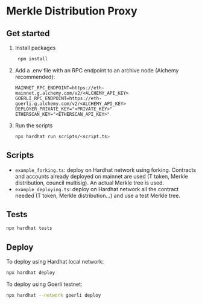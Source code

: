 # Merkle Distribution Proxy

## Get started

1. Install packages
   ```bash
    npm install
   ```

2. Add a .env file with an RPC endpoint to an archive node (Alchemy recommended):
   ```
   MAINNET_RPC_ENDPOINT=https://eth-mainnet.g.alchemy.com/v2/<ALCHEMY_API_KEY>
   GOERLI_RPC_ENDPOINT=https://eth-goerli.g.alchemy.com/v2/<ALCHEMY_API_KEY>
   DEPLOYER_PRIVATE_KEY="<PRIVATE_KEY>"
   ETHERSCAN_KEY="<ETHERSCAN_API_KEY>"
   ```

3. Run the scripts
   ```bash
   npx hardhat run scripts/<script.ts>
   ```

## Scripts
- `example_forking.ts`: deploy on Hardhat network using forking. Contracts and accounts already deployed on mainnet are used (T token, Merkle distribution, council multisig). An actual Merkle tree is used.
- `example_deploying.ts`: deploy on Hardhat network all the contract needed (T token, Merkle distribution...) and use a test Merkle tree.

## Tests
```bash
npx hardhat tests
```

## Deploy
To deploy using Hardhat local network:

```bash
npx hardhat deploy
```

To deploy using Goerli testnet:

```bash
npx hardhat --network goerli deploy
```
